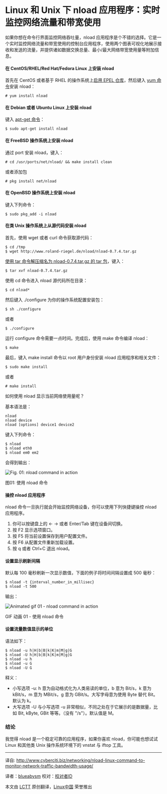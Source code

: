 Linux 和 Unix 下 nload 应用程序：实时监控网络流量和带宽使用
=================================================================================
如果你想在命令行界面监控网络吞吐量，nload 应用程序是个不错的选择。它是一个实时监控网络流量和带宽使用的控制台应用程序，使用两个图表可视化地展示接收和发送的流量，并提供诸如数据交换总量、最小/最大网络带宽使用量等附加信息。

#### 在 CentOS/RHEL/Red Hat/Fedora Linux 上安装 nload ####

首先在 CentOS 或者基于 RHEL 的操作系统上[启用 EPEL 仓库][1]，然后键入 [yum 命令][2]安装 nload：

    # yum install nload

#### 在 Debian 或者 Ubuntu Linux 上安装 nload ####

键入 [apt-get 命令][3]：

    $ sudo apt-get install nload

#### 在 FreeBSD 操作系统上安装 nload ####

通过 port 安装 nload，键入：

    # cd /usr/ports/net/nload/ && make install clean

或者添加包

    # pkg install net/nload

#### 在 OpenBSD 操作系统上安装 nload ####

键入下列命令：

    $ sudo pkg_add -i nload

#### 在类 Unix 操作系统上从源代码安装 nload ####

首先，使用 wget 或者 curl 命令获取源代码：

    $ cd /tmp
    $ wget http://www.roland-riegel.de/nload/nload-0.7.4.tar.gz

[使用 tar 命令解压缩名为 nload-0.7.4.tar.gz 的 tar 包][4]，键入：

    $ tar xvf nload-0.7.4.tar.gz

使用 cd 命令进入 nload 源代码所在目录：

    $ cd nload*

然后键入 ./configure 为你的操作系统配置安装包：

    $ sh ./configure

或者

    $ ./configure

运行 configure 命令需要一点时间。完成后，使用 make 命令编译 nload：

    $ make

最后，键入 make install 命令以 root 用户身份安装 nload 应用程序和相关文件：

    $ sudo make install

或者

    # make install

如何使用 nload 显示当前网络使用量呢？

基本语法是：

    nload
    nload device
    nload [options] device1 device2

键入下列命令：

    $ nload
    $ nload eth0
    $ nload em0 em2

会得到输出：

![Fig. 01: nload command in action](http://s0.cyberciti.org/uploads/cms/2014/03/nload-command-linux-unix-screenshot-output.jpg)

图01: 使用 nload 命令

#### 操控 nload 应用程序 ####

nload 命令一旦执行就会开始监控网络设备，你可以使用下列快捷键操控 nload 应用程序。

1. 你可以按键盘上的 ← → 或者 Enter/Tab 键在设备间切换。
1. 按 F2 显示选项窗口。
1. 按 F5 将当前设置保存到用户配置文件。
1. 按 F6 从配置文件重新加载设置。
1. 按 q 或者 Ctrl+C 退出 nload。

#### 设置显示刷新间隔 ####

默认每 100 毫秒刷新一次显示数值，下面的例子将时间间隔设置成 500 毫秒：

    $ nload -t {interval_number_in_millisec}
    $ nload -t 500

输出：

![Animated gif 01 - nload command in action](http://s0.cyberciti.org/uploads/cms/2014/03/nload-demo.gif)

GIF 动画 01 - 使用 nload 命令

#### 设置流量数值显示的单位 ####

语法如下：

    $ nload -u h|H|b|B|k|K|m|M|g|G
    $ nload -U h|H|b|B|k|K|m|M|g|G
    $ nload -u h
    $ nload -u G
    $ nload -U G

释义：

- 小写选项 -u: h 意为自动格式化为人类易读的单位，b 意为 Bit/s，k 意为 kBit/s，m 意为 MBit/s，g 意为 GBit/s。大写字母意为使用 Byte 替代 Bit。默认为 k。
- 大写选项 -U 与小写选项 -u 非常相似，不同之处在于它展示的是数据量，比如 Bit, kByte, GBit 等等。（没有 "/s"）。默认值是 M。

### 结论 ###

我觉得 nload 是一个稳定可靠的应用程序，如果你喜欢 nload，你可能也想试试 Linux 和其他类 Unix 操作系统环境下的 vnstat 与 iftop 工具。

--------------------------------------------------------------------------------

译自: http://www.cyberciti.biz/networking/nload-linux-command-to-monitor-network-traffic-bandwidth-usage/

译者：[blueabysm](https://github.com/blueabysm) 校对：[校对者ID](https://github.com/校对者ID)

本文由 [LCTT](https://github.com/LCTT/TranslateProject) 原创翻译，[Linux中国](http://linux.cn/) 荣誉推出

[1]:http://www.cyberciti.biz/faq/fedora-sl-centos-redhat6-enable-epel-repo/
[2]:http://www.cyberciti.biz/faq/rhel-centos-fedora-linux-yum-command-howto/
[3]:http://www.cyberciti.biz/tips/linux-debian-package-management-cheat-sheet.html
[4]:http://www.cyberciti.biz/faq/tar-extract-linux/
